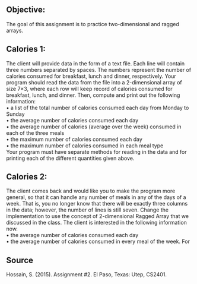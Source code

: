 
<h2>Objective:</h2> The goal of this assignment is to practice two-dimensional and
ragged arrays.

<h2>Calories 1:</h2> The client will provide data in the form of a text file.
Each line will contain three numbers separated by spaces. The numbers
represent the number of calories consumed for breakfast, lunch and dinner,
respectively. Your program should read the data from the file into a 2-dimensional
array of size 7×3, where each row will keep record of calories consumed for
breakfast, lunch, and dinner. Then, compute and print out the following
information:<br>
• a list of the total number of calories consumed each day from Monday to
Sunday<br>
• the average number of calories consumed each day<br>
• the average number of calories (average over the week) consumed in
each of the three meals<br>
• the maximum number of calories consumed each day<br>
• the maximum number of calories consumed in each meal type<br>
Your program must have separate methods for reading in the data and for
printing each of the different quantities given above.

<h2>Calories 2:</h2> The client comes back and would like you to make the
program more general, so that it can handle any number of meals in any of the
days of a week. That is, you no longer know that there will be exactly three
columns in the data; however, the number of lines is still seven. Change the implementation to use the concept
of 2-dimensional Ragged Array that we discussed in the class. The client is
interested in the following information now.<br>
• the average number of calories consumed each day<br>
• the average number of calories consumed in every meal of the week. For



<h2>Source</h2>
Hossain, S. (2015). Assignment #2. El Paso, Texas: Utep, CS2401.
